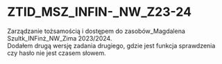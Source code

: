# ZTID_MSZ_INFIN-_NW_Z23-24
Zarządzanie tożsamością i dostępem do zasobów_Magdalena Szultk_INFinż_NW_Zima 2023/2024.  
Dodałem drugą wersję zadania drugiego, gdzie jest funkcja sprawdzenia czy hasło nie jest czasem słowem.
